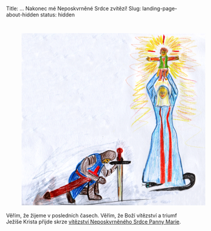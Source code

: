 Title: ... Nakonec mé Neposkvrněné Srdce zvítězí!
Slug: landing-page-about-hidden
status: hidden


<img alt="Maria + knight %%"
     src="./images/maria+knight-777.png"
     width="500"
     style="margin: 2em 3em 0.2ex;">

Věřím, že žijeme v posledních časech. Věřím, že Boží vítězství a triumf Ježíše
Krista přijde skrze 
[vítězství Neposkvrněného Srdce Panny Marie](https://cs.wikipedia.org/wiki/Zjevení_Panny_Marie_ve_Fátimě).
